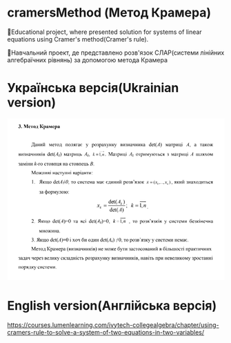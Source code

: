 # cramersMethod (Метод Крамера)
📖Educational project, where presented solution for systems of linear equations using Cramer's method(Cramer's rule).

📖Навчальний проект, де представлено розв'язок СЛАР(системи лінійних алгебраїчних рівнянь) за допомогою метода Крамера

# Українська версія(Ukrainian version)

![](https://github.com/ChyzhykNazar/cramersMethod/blob/11fd035b90491c29ca2f0249b61adf8597d84947/images/%231.png)

# English version(Англійська версія)

https://courses.lumenlearning.com/ivytech-collegealgebra/chapter/using-cramers-rule-to-solve-a-system-of-two-equations-in-two-variables/
